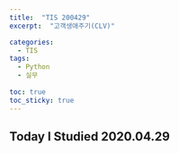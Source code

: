 ```yaml
---
title:  "TIS 200429"
excerpt:  "고객생애주기(CLV)"

categories:
  - TIS
tags:
  - Python
  - 실무
  
toc: true
toc_sticky: true
---
```


## Today I Studied 2020.04.29


